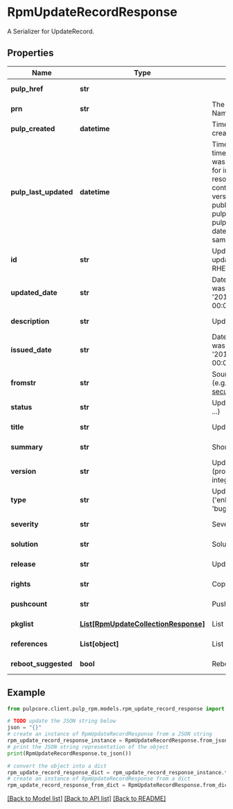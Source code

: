 # RpmUpdateRecordResponse

A Serializer for UpdateRecord.

## Properties

Name | Type | Description | Notes
------------ | ------------- | ------------- | -------------
**pulp_href** | **str** |  | [optional] [readonly] 
**prn** | **str** | The Pulp Resource Name (PRN). | [optional] [readonly] 
**pulp_created** | **datetime** | Timestamp of creation. | [optional] [readonly] 
**pulp_last_updated** | **datetime** | Timestamp of the last time this resource was updated. Note: for immutable resources - like content, repository versions, and publication - pulp_created and pulp_last_updated dates will be the same. | [optional] [readonly] 
**id** | **str** | Update id (short update name, e.g. RHEA-2013:1777) | [optional] [readonly] 
**updated_date** | **str** | Date when the update was updated (e.g. &#39;2013-12-02 00:00:00&#39;) | [optional] [readonly] 
**description** | **str** | Update description | [optional] [readonly] 
**issued_date** | **str** | Date when the update was issued (e.g. &#39;2013-12-02 00:00:00&#39;) | [optional] [readonly] 
**fromstr** | **str** | Source of the update (e.g. security@redhat.com) | [optional] [readonly] 
**status** | **str** | Update status (&#39;final&#39;, ...) | [optional] [readonly] 
**title** | **str** | Update name | [optional] [readonly] 
**summary** | **str** | Short summary | [optional] [readonly] 
**version** | **str** | Update version (probably always an integer number) | [optional] [readonly] 
**type** | **str** | Update type (&#39;enhancement&#39;, &#39;bugfix&#39;, ...) | [optional] [readonly] 
**severity** | **str** | Severity | [optional] [readonly] 
**solution** | **str** | Solution | [optional] [readonly] 
**release** | **str** | Update release | [optional] [readonly] 
**rights** | **str** | Copyrights | [optional] [readonly] 
**pushcount** | **str** | Push count | [optional] [readonly] 
**pkglist** | [**List[RpmUpdateCollectionResponse]**](RpmUpdateCollectionResponse.md) | List of packages | [optional] [readonly] 
**references** | **List[object]** | List of references | [optional] [readonly] 
**reboot_suggested** | **bool** | Reboot suggested | [optional] [readonly] 

## Example

```python
from pulpcore.client.pulp_rpm.models.rpm_update_record_response import RpmUpdateRecordResponse

# TODO update the JSON string below
json = "{}"
# create an instance of RpmUpdateRecordResponse from a JSON string
rpm_update_record_response_instance = RpmUpdateRecordResponse.from_json(json)
# print the JSON string representation of the object
print(RpmUpdateRecordResponse.to_json())

# convert the object into a dict
rpm_update_record_response_dict = rpm_update_record_response_instance.to_dict()
# create an instance of RpmUpdateRecordResponse from a dict
rpm_update_record_response_from_dict = RpmUpdateRecordResponse.from_dict(rpm_update_record_response_dict)
```
[[Back to Model list]](../README.md#documentation-for-models) [[Back to API list]](../README.md#documentation-for-api-endpoints) [[Back to README]](../README.md)


